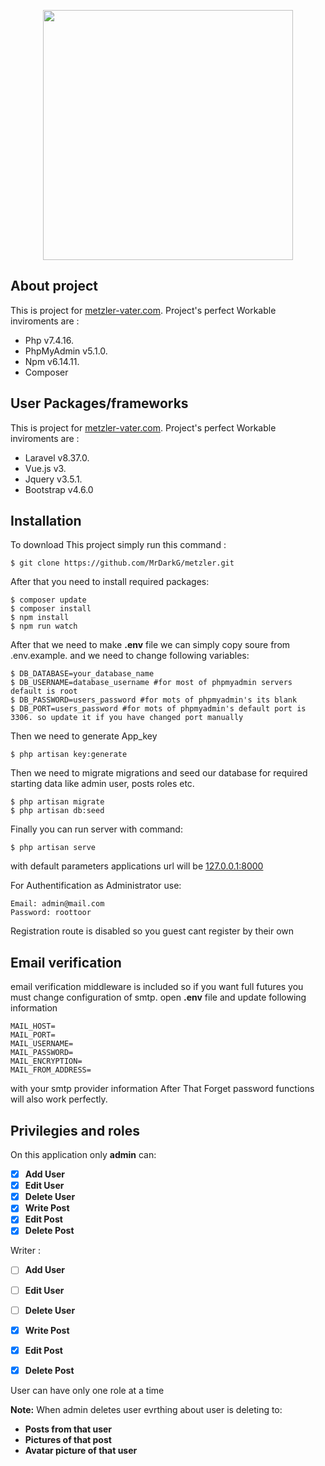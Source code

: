 <p align="center">
	<a href="https://www.metzler-vater.com" target="_blank">
		<img src="https://www.metzler-vater.com/typo3conf/ext/sineos_layout/Resources/Public/Svg/logo-mv-group.svg" width="400">
	</a>
</p>



## About project

This is project for [metzler-vater.com](https://metzler-vater.com/). Project's perfect Workable inviroments are  :

- Php v7.4.16.
- PhpMyAdmin v5.1.0.
- Npm v6.14.11.
- Composer

## User Packages/frameworks

This is project for [metzler-vater.com](https://metzler-vater.com/). Project's perfect Workable inviroments are  :

- Laravel v8.37.0.
- Vue.js v3.
- Jquery v3.5.1.
- Bootstrap v4.6.0

## Installation

To download This project simply run this command :
```
$ git clone https://github.com/MrDarkG/metzler.git
```
After that you need to install required packages:
```
$ composer update
$ composer install
$ npm install
$ npm run watch
```
After that we need to make **.env** file we can simply copy soure from .env.example. and we need to change following variables:
```
$ DB_DATABASE=your_database_name
$ DB_USERNAME=database_username #for most of phpmyadmin servers default is root
$ DB_PASSWORD=users_password #for mots of phpmyadmin's its blank
$ DB_PORT=users_password #for mots of phpmyadmin's default port is 3306. so update it if you have changed port manually
```
Then we need to generate App_key
```
$ php artisan key:generate
```
Then we need to migrate migrations and seed our database for required starting data like admin user, posts roles etc.
```
$ php artisan migrate
$ php artisan db:seed
```
Finally you can run server with command:
```
$ php artisan serve
```
with default parameters applications url will be [127.0.0.1:8000](http://127.0.0.1:8000)

For Authentification as Administrator use:
```
Email: admin@mail.com
Password: roottoor
```
Registration route is disabled so you guest cant register by their own
## Email verification
email verification middleware is included so if you want full futures you must change configuration of smtp. open **.env** file and update following information
```
MAIL_HOST=
MAIL_PORT=
MAIL_USERNAME=
MAIL_PASSWORD=
MAIL_ENCRYPTION=
MAIL_FROM_ADDRESS=
```
with your smtp provider information
After That Forget password functions will also work perfectly.

## Privilegies and roles

On this application only **admin** can:

- [x] **Add User**
- [x] **Edit User**
- [x] **Delete User**
- [x] **Write Post**
- [x] **Edit Post**
- [x] **Delete Post**

Writer :
- [ ] **Add User**
- [ ] **Edit User**
- [ ] **Delete User**
- [x] **Write Post**
- [x] **Edit Post**
- [x] **Delete Post**




User can have only one role at a time

**Note:** When admin deletes user evrthing about user is deleting to:
- **Posts from that user**
- **Pictures of that post**
- **Avatar picture of that user**

